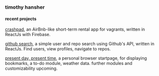 ### timothy hansher

#### recent projects

[crashpad](https://crashpad.vercel.app), an AirBnb-like short-term rental app for vagrants, written in ReactJs with Firebase.

[github search](https://timmy-github.herokuapp.com/), a simple user and repo search using Github's API, written in ReactJs. Find users, view profiles, navigate to repos.

[present day, present time](https://presentday.vercel.app/), a personal browser startpage, for displaying bookmarks, a to-do module, weather data. further modules and customizability upcoming.